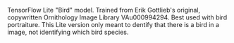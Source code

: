 TensorFlow Lite "Bird" model. Trained from Erik Gottlieb's original, copywritten Ornithology Image Library VAu000994294. Best used with bird portraiture. This Lite version only meant to dentify that there is a bird in a image, not identifying which bird species.
